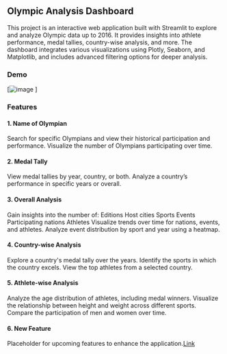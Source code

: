 ## Olympic Analysis Dashboard
This project is an interactive web application built with Streamlit to explore and analyze Olympic data up to 2016. It provides insights into athlete performance, medal tallies, country-wise analysis, and more. The dashboard integrates various visualizations using Plotly, Seaborn, and Matplotlib, and includes advanced filtering options for deeper analysis.

### Demo
[![image](https://github.com/user-attachments/assets/d2b0d1fa-6399-47a6-9ec7-ff994243d61e)
]
### Features
#### 1. Name of Olympian
Search for specific Olympians and view their historical participation and performance.
Visualize the number of Olympians participating over time.
#### 2. Medal Tally
View medal tallies by year, country, or both.
Analyze a country’s performance in specific years or overall.
#### 3. Overall Analysis
Gain insights into the number of:
Editions
Host cities
Sports
Events
Participating nations
Athletes
Visualize trends over time for nations, events, and athletes.
Analyze event distribution by sport and year using a heatmap.
#### 4. Country-wise Analysis
Explore a country's medal tally over the years.
Identify the sports in which the country excels.
View the top athletes from a selected country.
#### 5. Athlete-wise Analysis
Analyze the age distribution of athletes, including medal winners.
Visualize the relationship between height and weight across different sports.
Compare the participation of men and women over time.
#### 6. New Feature
Placeholder for upcoming features to enhance the application.[Link](http://localhost:8502/)
